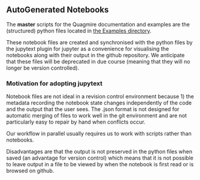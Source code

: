 ## AutoGenerated Notebooks

The **master** scripts for the Quagmire documentation and examples are the (structured) python files located in [the Examples directory](../Examples/README.md).

These notebook files are created and synchronised with the python files by the jupytext plugin for jupyter as a convenience for visualising the notebooks along with their output in the github repository. We anticipate that these files will be deprecated in due course (meaning that they will no longer be version controlled). 

### Motivation for adopting jupytext

Notebook files are not ideal in a revision control environment because 1) the metadata recording the notebook state changes independently of the code and the output that the user sees. The .json format is not designed for automatic merging of files to work well in the git environment and are not particularly easy to repair by hand when conflicts occur. 

Our workflow in parallel usually requires us to work with scripts rather than notebooks. 

Disadvantages are that the output is not preserved in the python files when saved (an advantage for version control) which means that it is not possible to leave output in a file to be viewed by when the notebook is first read or is browsed on github.  
